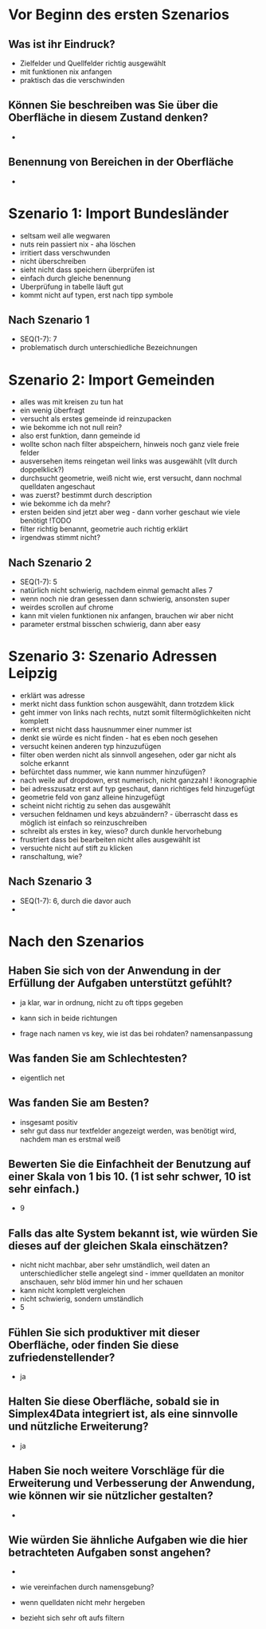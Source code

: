 # Vor Beginn des ersten Szenarios
## Was ist ihr Eindruck?
- Zielfelder und Quellfelder richtig ausgewählt
- mit funktionen nix anfangen
- praktisch das die verschwinden

## Können Sie beschreiben was Sie über die Oberfläche in diesem Zustand denken?
- 

## Benennung von Bereichen in der Oberfläche
- 


# Szenario 1: Import Bundesländer
- seltsam weil alle wegwaren
- nuts rein passiert nix - aha löschen
- irritiert dass verschwunden
- nicht überschreiben
- sieht nicht dass speichern überprüfen ist
- einfach durch gleiche benennung
- Uberprüfung in tabelle läuft gut
- kommt nicht auf typen, erst nach tipp symbole


## Nach Szenario 1
- SEQ(1-7): 7
- problematisch durch unterschiedliche Bezeichnungen

# Szenario 2: Import Gemeinden
- alles was mit kreisen zu tun hat
- ein wenig überfragt
- versucht als erstes gemeinde id reinzupacken
- wie bekomme ich not null rein?
- also erst funktion, dann gemeinde id
- wollte schon nach filter abspeichern, hinweis noch ganz viele freie felder
- ausversehen items reingetan weil links was ausgewählt (vllt durch doppelklick?)
- durchsucht geometrie, weiß nicht wie, erst versucht, dann nochmal quelldaten angeschaut
- was zuerst? bestimmt durch description
- wie bekomme ich da mehr?
- ersten beiden sind jetzt aber weg - dann vorher geschaut wie viele benötigt !TODO
- filter richtig benannt, geometrie auch richtig erklärt
- irgendwas stimmt nicht?

## Nach Szenario 2
- SEQ(1-7): 5
- natürlich nicht schwierig, nachdem einmal gemacht alles 7
- wenn noch nie dran gesessen dann schwierig, ansonsten super
- weirdes scrollen auf chrome
- kann mit vielen funktionen nix anfangen, brauchen wir aber nicht
- parameter erstmal bisschen schwierig, dann aber easy

# Szenario 3: Szenario Adressen Leipzig
- erklärt was adresse
- merkt nicht dass funktion schon ausgewählt, dann trotzdem klick
- geht immer von links nach rechts, nutzt somit filtermöglichkeiten nicht komplett
- merkt erst nicht dass hausnummer einer nummer ist
- denkt sie würde es nicht finden - hat es eben noch gesehen
- versucht keinen anderen typ hinzuzufügen
- filter oben werden nicht als sinnvoll angesehen, oder gar nicht als solche erkannt
- befürchtet dass nummer, wie kann nummer hinzufügen?
- nach weile auf dropdown, erst numerisch, nicht ganzzahl ! ikonographie
- bei adresszusatz erst auf typ geschaut, dann richtiges feld hinzugefügt
- geometrie feld von ganz alleine hinzugefügt
- scheint nicht richtig zu sehen das ausgewählt
- versuchen feldnamen und keys abzuändern? - überrascht dass es möglich ist einfach so reinzuschreiben
- schreibt als erstes in key, wieso? durch dunkle hervorhebung
- frustriert dass bei bearbeiten nicht alles ausgewählt ist
- versuchte nicht auf stift zu klicken
- ranschaltung, wie?

## Nach Szenario 3
- SEQ(1-7): 6, durch die davor auch
- 


# Nach den Szenarios
## Haben Sie sich von der Anwendung in der Erfüllung der Aufgaben unterstützt gefühlt?
- ja klar, war in ordnung, nicht zu oft tipps gegeben
- kann sich in beide richtungen 


- frage nach namen vs key, wie ist das bei rohdaten? namensanpassung

## Was fanden Sie am Schlechtesten?
- eigentlich net

## Was fanden Sie am Besten?
- insgesamt positiv
- sehr gut dass nur textfelder angezeigt werden, was benötigt wird, nachdem man es erstmal weiß

## Bewerten Sie die Einfachheit der Benutzung auf einer Skala von 1 bis 10. (1 ist sehr schwer, 10 ist sehr einfach.)
- 9

## Falls das alte System bekannt ist, wie würden Sie dieses auf der gleichen Skala einschätzen?
- nicht nicht machbar, aber sehr umständlich, weil daten an unterschiedlicher stelle angelegt sind - immer quelldaten an monitor anschauen, sehr blöd immer hin und her schauen
- kann nicht komplett vergleichen
- nicht schwierig, sondern umständlich
- 5

## Fühlen Sie sich produktiver mit dieser Oberfläche, oder finden Sie diese zufriedenstellender?
- ja

## Halten Sie diese Oberfläche, sobald sie in Simplex4Data integriert ist, als eine sinnvolle und nützliche Erweiterung?
- ja

## Haben Sie noch weitere Vorschläge für die Erweiterung und Verbesserung der Anwendung, wie können wir sie nützlicher gestalten?
- 

## Wie würden Sie ähnliche Aufgaben wie die hier betrachteten Aufgaben sonst angehen?
- 

- wie vereinfachen durch namensgebung?
 - wenn quelldaten nicht mehr hergeben


- bezieht sich sehr oft aufs filtern

